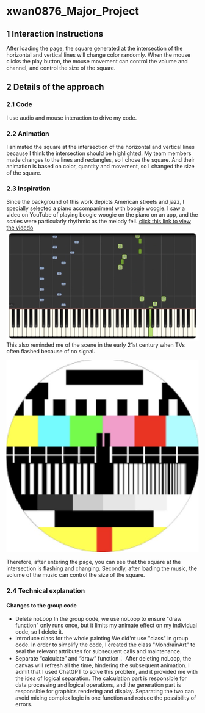 # xwan0876_Major_Project

## 1 Interaction Instructions
After loading the page, the square generated at the intersection of the horizontal and vertical lines will change color randomly. When the mouse clicks the play button, the mouse movement can control the volume and channel, and control the size of the square.

## 2 Details of the approach
### 2.1 Code
I use audio and mouse interaction to drive my code.
### 2.2 Animation
I animated the square at the intersection of the horizontal and vertical lines because I think the intersection should be highlighted. My team members made changes to the lines and rectangles, so I chose the square. And their animation is based on color, quantity and movement, so I changed the size of the square.
### 2.3 Inspiration
Since the background of this work depicts American streets and jazz, I specially selected a piano accompaniment with boogie woogie. I saw a video on YouTube of playing boogie woogie on the piano on an app, and the scales were particularly rhythmic as the melody fell. 
[click this link to view the videdo](https://www.youtube.com/watch?v=NNe86B56__o)
![An image of piano](assets/piano.jpg)
This also reminded me of the scene in the early 21st century when TVs often flashed because of no signal.

![An image of tv](assets/tv.jpg)

Therefore, after entering the page, you can see that the square at the intersection is flashing and changing. Secondly, after loading the music, the volume of the music can control the size of the square.
### 2.4 Technical explanation
####  Changes to the group code
- Delete noLoop
  In the group code, we use noLoop to ensure "draw function" only runs once, but it limits my animate effect on my individual code, so I delete it.
- Introduce class for the whole painting
  We did'nt use "class" in group code. In order to simplify the code, I created the class "MondrainArt" to seal the relevant attributes for subsequent calls and maintenance.
- Separate “calculate” and “draw” function：
  After deleting noLoop, the canvas will refresh all the time, hindering the subsequent animation. I admit that I used ChatGPT to solve this problem, and it provided me with the idea of ​​logical separation. The calculation part is responsible for data processing and logical operations, and the generation part is responsible for graphics rendering and display. Separating the two can avoid mixing complex logic in one function and reduce the possibility of errors.